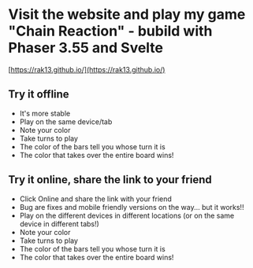 # Visit the website and play my game "Chain Reaction" - bubild with Phaser 3.55 and Svelte

[https://rak13.github.io/](https://rak13.github.io/)

## Try it offline 
- It's more stable
- Play on the same device/tab
- Note your color
- Take turns to play
- The color of the bars tell you whose turn it is
- The color that takes over the entire board wins!

## Try it online, share the link to your friend
- Click Online and share the link with your friend
- Bug are fixes and mobile friendly versions on the way... but it works!!
- Play on the different devices in different locations 
(or on the same device in different tabs!)
- Note your color
- Take turns to play
- The color of the bars tell you whose turn it is
- The color that takes over the entire board wins!

